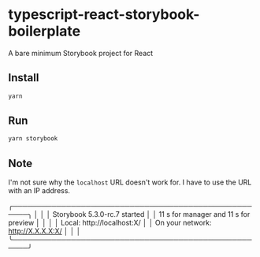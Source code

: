 # typescript-react-storybook-boilerplate

A bare minimum Storybook project for React

## Install

```sh
yarn
```

## Run

```sh
yarn storybook
```

## Note

I'm not sure why the `localhost` URL doesn't work for.
I have to use the URL with an IP address.

╭─────────────────────────────────────────────────────╮
│                                                     │
│   Storybook 5.3.0-rc.7 started                      │
│   11 s for manager and 11 s for preview             │
│                                                     │
│    Local:            http://localhost:X/            │
│    On your network:  http://X.X.X.X:X/              │
│                                                     │
╰─────────────────────────────────────────────────────╯
